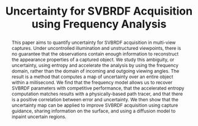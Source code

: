 ---
title: "Uncertainty for SVBRDF Acquisition using Frequency Analysis"
layout: publication
categories:
  - Publications
tags:
  - Material Acquisition
  - SVBRDF
  - Uncertainty
  - Entropy
last_modified_at: 2025-04-24T10:21:00-01:00
venue: "SIGGRAPH 2025"
abstract: "This paper aims to quantify uncertainty for SVBRDF acquisition in multi-view captures. Under uncontrolled illumination and unstructured viewpoints, there is no guarantee that the observations contain enough information to reconstruct the appearance properties of a captured object. We study this ambiguity, or uncertainty, using entropy and accelerate the analysis by using the frequency domain, rather than the domain of incoming and outgoing viewing angles. The result is a method that computes a map of uncertainty over an entire object within a millisecond. We find that the frequency model allows us to recover SVBRDF parameters with competitive performance, that the accelerated entropy computation matches results with a physically-based path tracer, and that there is a positive correlation between error and uncertainty. We then show that the uncertainty map can be applied to improve SVBRDF acquisition using capture guidance, sharing information on the surface, and using a diffusion model to inpaint uncertain regions."
authors: "R. Wiersma, J. Philip, M. Hasan, K. Mullia, F. Luan, E. Eisemann, V. Deschaintre"
type: "Article"
doi: "10.1145/3721238.3730592"
# pdf: "https://graphics.tudelft.nl/~klaus/papers/Gravo_MG.pdf"
projectpage: "https://svbrdf-uncertainty.github.io"
code: "https://svbrdf-uncertainty.github.io"
img: "/assets/img/publications/svbrdf-uncertainty.jpg"
bib: "@inproceedings{wiersma2025svbrdfuncertainty,<br />
  author = {Wiersma, Ruben and Philip, Julien and Hašan, Miloš and Mullia, Krishna and Luan, Fujun and Eisemann, Elmar and Deschaintre, Valentin},<br />
  title = {Uncertainty for SVBRDF Acquisition using Frequency Analysis},<br />
  year = {2025},<br />
  isbn = {979-8-4007-1540-2/2025/08},<br />
  publisher = {Association for Computing Machinery},<br />
  address = {New York, NY, USA},<br />
  url = {https://doi.org/10.1145/3721238.3730592},<br />
  doi = {10.1145/3721238.3730592},<br />
  booktitle = {SIGGRAPH Conference Papers '25},<br />
  location = {Vancouver, BC, CA},<br />
  series = {SIGGRAPH Conference Papers '25}<br />
}"
---